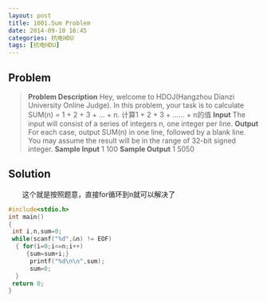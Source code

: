 ```yaml
---
layout: post
title: 1001.Sum Problem
date: 2014-09-10 16:45
categories: 杭电HDU
tags: [杭电HDU]
---
```

## Problem
>**Problem Description**
Hey, welcome to HDOJ(Hangzhou Dianzi University Online Judge).
In this problem, your task is to calculate SUM(n) = 1 + 2 + 3 + ... + n.
计算1 + 2 + 3 + …… + n的值
**Input**
The input will consist of a series of integers n, one integer per line.
**Output**
For each case, output SUM(n) in one line, followed by a blank line. You may assume the result will be in the range of 32-bit signed integer.
**Sample Input**
1
100
**Sample Output**
1
5050

## Solution
　　这个就是按照题意，直接for循环到n就可以解决了
```cpp
#include<stdio.h>
int main()
{
 int i,n,sum=0;
 while(scanf("%d",&n) != EOF) 
  { for(i=0;i<=n;i++)
     {sum=sum+i;}
      printf("%d\n\n",sum);
      sum=0;
  }
 return 0;
}
```